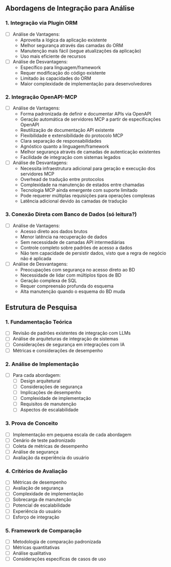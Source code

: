## Abordagens de Integração para Análise

### 1. Integração via Plugin ORM
- [ ] Análise de Vantagens:
  - Aproveita a lógica da aplicação existente
  - Melhor segurança através das camadas do ORM
  - Manutenção mais fácil (segue atualizações da aplicação)
  - Uso mais eficiente de recursos
- [ ] Análise de Desvantagens:
  - Específico para linguagem/framework
  - Requer modificação do código existente
  - Limitado às capacidades do ORM
  - Maior complexidade de implementação para desenvolvedores

### 2. Integração OpenAPI-MCP
- [ ] Análise de Vantagens:
  - Forma padronizada de definir e documentar APIs via OpenAPI
  - Geração automática de servidores MCP a partir de especificações OpenAPI
  - Reutilização de documentação API existente
  - Flexibilidade e extensibilidade do protocolo MCP
  - Clara separação de responsabilidades
  - Agnóstico quanto a linguagem/framework
  - Melhor segurança através de camadas de autenticação existentes
  - Facilidade de integração com sistemas legados
- [ ] Análise de Desvantagens:
  - Necessita infraestrutura adicional para geração e execução dos servidores MCP
  - Overhead de tradução entre protocolos
  - Complexidade na manutenção de estados entre chamadas
  - Tecnologia MCP ainda emergente com suporte limitado
  - Pode requerer múltiplas requisições para operações complexas
  - Latência adicional devido às camadas de tradução

### 3. Conexão Direta com Banco de Dados (só leitura?)
- [ ] Análise de Vantagens:
  - Acesso direto aos dados brutos
  - Menor latência na recuperação de dados
  - Sem necessidade de camadas API intermediárias
  - Controle completo sobre padrões de acesso a dados
  - Não tem capacidade de persistir dados, visto que a regra de negócio não é aplicada
- [ ] Análise de Desvantagens:
  - Preocupações com segurança no acesso direto ao BD
  - Necessidade de lidar com múltiplos tipos de BD
  - Geração complexa de SQL
  - Requer compreensão profunda do esquema
  - Alta manutenção quando o esquema do BD muda

## Estrutura de Pesquisa

### 1. Fundamentação Teórica
- [ ] Revisão de padrões existentes de integração com LLMs
- [ ] Análise de arquiteturas de integração de sistemas
- [ ] Considerações de segurança em integrações com IA
- [ ] Métricas e considerações de desempenho

### 2. Análise de Implementação
- [ ] Para cada abordagem:
  - [ ] Design arquitetural
  - [ ] Considerações de segurança
  - [ ] Implicações de desempenho
  - [ ] Complexidade de implementação
  - [ ] Requisitos de manutenção
  - [ ] Aspectos de escalabilidade

### 3. Prova de Conceito
- [ ] Implementação em pequena escala de cada abordagem
- [ ] Cenário de teste padronizado
- [ ] Coleta de métricas de desempenho
- [ ] Análise de segurança
- [ ] Avaliação da experiência do usuário

### 4. Critérios de Avaliação
- [ ] Métricas de desempenho
- [ ] Avaliação de segurança
- [ ] Complexidade de implementação
- [ ] Sobrecarga de manutenção
- [ ] Potencial de escalabilidade
- [ ] Experiência do usuário
- [ ] Esforço de integração

### 5. Framework de Comparação
- [ ] Metodologia de comparação padronizada
- [ ] Métricas quantitativas
- [ ] Análise qualitativa
- [ ] Considerações específicas de casos de uso